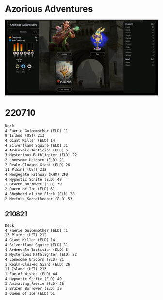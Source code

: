 # Azorious Adventures

<table style="background-color:black;">
    <tr>
        <td>
            <img src="../Resources/Azorious-Adventures-details.png" width="1000">
        </td>
    </tr>
</table> 

# 220710
```
Deck
4 Faerie Guidemother (ELD) 11
9 Island (UST) 213
4 Giant Killer (ELD) 14
4 Silverflame Squire (ELD) 31
4 Ardenvale Tactician (ELD) 5
3 Mysterious Pathlighter (ELD) 22
2 Lonesome Unicorn (ELD) 21
2 Realm-Cloaked Giant (ELD) 26
11 Plains (UST) 212
4 Hengegate Pathway (KHM) 260
4 Hypnotic Sprite (ELD) 49
1 Brazen Borrower (ELD) 39
2 Queen of Ice (ELD) 61
4 Shepherd of the Flock (ELD) 28
2 Merfolk Secretkeeper (ELD) 53
```

## 210821
```
Deck
4 Faerie Guidemother (ELD) 11
13 Plains (UST) 212
4 Giant Killer (ELD) 14
4 Silverflame Squire (ELD) 31
4 Ardenvale Tactician (ELD) 5
3 Mysterious Pathlighter (ELD) 22
4 Lonesome Unicorn (ELD) 21
1 Realm-Cloaked Giant (ELD) 26
11 Island (UST) 213
1 Fae of Wishes (ELD) 44
4 Hypnotic Sprite (ELD) 49
3 Animating Faerie (ELD) 38
1 Brazen Borrower (ELD) 39
3 Queen of Ice (ELD) 61
```